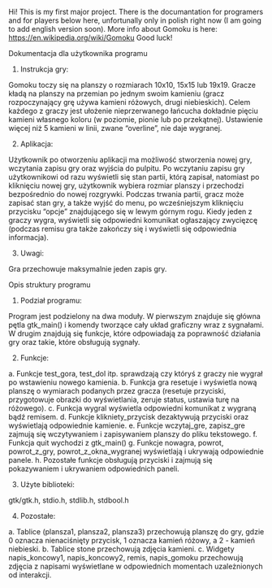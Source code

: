 Hi!
This is my first major project. There is the documantation for programers and for players below here, unfortunally only in polish right now (I am going to add english version soon). More info about Gomoku is here: https://en.wikipedia.org/wiki/Gomoku
Good luck!

Dokumentacja dla użytkownika programu

1. Instrukcja gry:

Gomoku toczy się na planszy o rozmiarach 10x10, 15x15 lub 19x19.
Gracze kładą na planszy na przemian po jednym swoim kamieniu (gracz
rozpoczynający grę używa kamieni różowych, drugi niebieskich). Celem każdego
z graczy jest ułożenie nieprzerwanego łańcucha dokładnie pięciu kamieni
własnego koloru (w poziomie, pionie lub po przekątnej). Ustawienie więcej niż
5 kamieni w linii, zwane “overline”, nie daje wygranej.

2. Aplikacja:

Użytkownik po otworzeniu aplikacji ma możliwość stworzenia nowej gry,
wczytania zapisu gry oraz wyjścia do pulpitu. Po wczytaniu zapisu gry
użytkownikowi od razu wyświetli się stan partii, którą zapisał, natomiast po
kliknięciu nowej gry, użytkownik wybiera rozmiar planszy i przechodzi
bezpośrednio do nowej rozgrywki. Podczas trwania partii, gracz może zapisać
stan gry, a także wyjść do menu, po wcześniejszym kliknięciu przycisku “opcje”
znajdującego się w lewym górnym rogu. Kiedy jeden z graczy wygra, wyświetli
się odpowiedni komunikat ogłaszający zwycięzcę (podczas remisu gra także
zakończy się i wyświetli się odpowiednia informacja).

3. Uwagi:

Gra przechowuje maksymalnie jeden zapis gry.


Opis struktury programu

1. Podział programu:

Program jest podzielony na dwa moduły. W pierwszym znajduje się
główna pętla gtk_main() i komendy tworzące cały układ graficzny wraz z
sygnałami. W drugim znajdują się funkcje, które odpowiadają za poprawność
działania gry oraz takie, które obsługują sygnały.

2. Funkcje:

a. Funkcje test_gora, test_dol itp. sprawdzają czy któryś z graczy nie wygrał
  po wstawieniu nowego kamienia.
b. Funkcja gra resetuje i wyświetla nową planszę o wymiarach podanych
  przez gracza (resetuje przyciski, przygotowuje obrazki do wyświetlania,
  zeruje status, ustawia turę na różowego).
c. Funkcja wygral wyświetla odpowiedni komunikat z wygraną bądź
  remisem.
d. Funkcje klikniety_przycisk dezaktywują przyciski oraz wyświetlają
  odpowiednie kamienie.
e. Funkcje wczytaj_gre, zapisz_gre zajmują się wczytywaniem i
  zapisywaniem planszy do pliku tekstowego.
f. Funkcja quit wychodzi z gtk_main()
g. Funkcje nowagra, powrot, powrot_z_gry, powrot_z_okna_wygranej
  wyświetlają i ukrywają odpowiednie panele.
h. Pozostałe funkcje obsługują przyciski i zajmują się pokazywaniem i
  ukrywaniem odpowiednich paneli.
  
3. Użyte biblioteki:

gtk/gtk.h, stdio.h, stdlib.h, stdbool.h

4. Pozostałe:

a. Tablice (plansza1, plansza2, plansza3) przechowują planszę do gry, gdzie
  0 oznacza nienaciśnięty przycisk, 1 oznacza kamień różowy, a 2 - kamień
  niebieski.
b. Tablice stone przechowują zdjęcia kamieni.
c. Widgety napis_koncowy1, napis_koncowy2, remis, napis_gomoku
  przechowują zdjęcia z napisami wyświetlane w odpowiednich
  momentach uzależnionych od interakcji.
